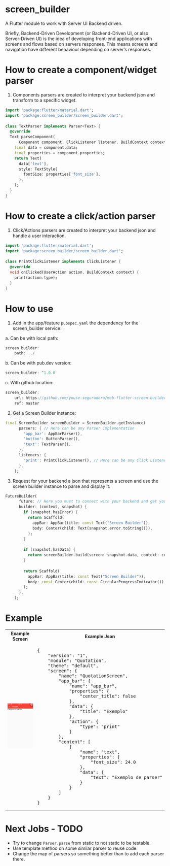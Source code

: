 # screen_builder

A Flutter module to work with Server UI Backend driven.

Briefly, Backend-Driven Development (or Backend-Driven UI, or also Server-Driven UI) is the idea of developing front-end applications with screens and flows based on servers responses. This means screens and navigation have different behaviour depending on server’s responses.

# How to create a component/widget parser

1. Components parsers are created to interpret your backend json and transform to a specific widget.

```dart
import 'package:flutter/material.dart';
import 'package:screen_builder/screen_builder.dart';

class TextParser implements Parser<Text> {
  @override
  Text parseComponent(
      Component component, ClickListener listener, BuildContext context) {
    final data = component.data;
    final properties = component.properties;
    return Text(
      data['text'],
      style: TextStyle(
        fontSize: properties['font_size'],
      ),
    );
  }
}
```

# How to create a click/action parser

1. Click/Actions parsers are created to interpret your backend json and handle a user interaction.

```dart
import 'package:flutter/material.dart';
import 'package:screen_builder/screen_builder.dart';

class PrintClickListener implements ClickListener {
  @override
  void onClicked(UserAction action, BuildContext context) {
    print(action.type);
  }
}
```

# How to use

1. Add in the app/feature `pubspec.yaml` the dependency for the screen_builder service:

a. Can be with local path:
```dart
screen_builder:
    path: ../
```

b. Can be with pub.dev version:
```dart
screen_builder: ^1.0.0
```

c. With github location:
```dart
screen_builder: 
    url: https://github.com/youse-seguradora/mob-flutter-screen-builder.git
    ref: master
```

2. Get a Screen Builder instance:
```dart
final ScreenBuilder screenBuilder = ScreenBuilder.getInstance(
      parsers: { // Here can be any Parser implementation
        'app_bar': AppBarParser(),
        'button': ButtonParser(),
        'text': TextParser(),
      },
      listeners: {
        'print': PrintClickListener(), // Here can be any Click Listener implementation
      },
    );
```

3. Request for your backend a json that represents a screen and use the screen builder instance to parse and display it:
```dart
FutureBuilder(
      future: // Here you must to connect with your backend and get your json screen,
      builder: (context, snapshot) {
        if (snapshot.hasError) {
          return Scaffold(
            appBar: AppBar(title: const Text("Screen Builder")),
            body: Center(child: Text(snapshot.error.toString())),
          );
        }

        if (snapshot.hasData) {
          return screenBuilder.build(screen: snapshot.data, context: context);
        }

        return Scaffold(
          appBar: AppBar(title: const Text("Screen Builder")),
          body: const Center(child: const CircularProgressIndicator()),
        );
      },
    );
```

# Example

<table>
<tr>
<th>Example Screen</th>
<th>Example Json</th>
</tr>
<tr>
<td>
<pre>
<img src="./prints/example-01.png", width="100%">
</pre>
</td>
<td>
<pre>
{
    "version": "1",
    "module": "Quotation",
    "theme": "default",
    "screen": {
        "name": "QuotationScreen",
        "app_bar": {
            "name": "app_bar",
            "properties": {
                "center_title": false
            },
            "data": {
                "title": "Exemplo"
            },
            "action": {
                "type": "print"
            }
        },
        "content": [
            {
                "name": "text",
                "properties": {
                    "font_size": 24.0
                },
                "data": {
                    "text": "Exemplo de parser"
                }
            }
        ]
    }
}
</pre>
</td>
</tr>
</table>

# Next Jobs - TODO

- Try to change `Parser.parse` from static to not static to be testable.
- Use template method on some similar parser to reuse code.
- Change the map of parsers so something better than to add each parser there.

